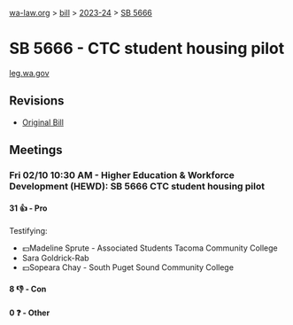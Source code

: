 [wa-law.org](/) > [bill](/bill/) > [2023-24](/bill/2023-24/) > [SB 5666](/bill/2023-24/sb/5666/)

# SB 5666 - CTC student housing pilot
[leg.wa.gov](https://app.leg.wa.gov/billsummary?BillNumber=5666&Year=2023&Initiative=false)

## Revisions
* [Original Bill](1/)

## Meetings
### Fri 02/10 10:30 AM - Higher Education & Workforce Development (HEWD): SB 5666 CTC student housing pilot
#### 31 👍 - Pro
Testifying:
* 💵Madeline Sprute - Associated Students Tacoma Community College
* Sara Goldrick-Rab
* 💵Sopeara Chay - South Puget Sound Community College

#### 8 👎 - Con

#### 0 ❓ - Other
